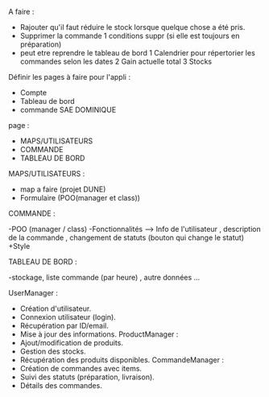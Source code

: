 A faire : 
- Rajouter qu'il faut réduire le stock lorsque quelque chose a été pris.
- Supprimer la commande
    1 conditions suppr (si elle est toujours en préparation)
- peut etre reprendre le tableau de bord
    1 Calendrier pour répertorier les commandes selon les dates
    2 Gain actuelle total
    3 Stocks


Définir les pages à faire pour l'appli :

- Compte
- Tableau de bord
- commande 
SAE DOMINIQUE 


page : 
- MAPS/UTILISATEURS
- COMMANDE 
- TABLEAU DE BORD


MAPS/UTILISATEURS : 

- map a faire (projet DUNE)
- Formulaire (POO(manager et class))

COMMANDE : 

-POO (manager / class)
-Fonctionnalités --> Info de l'utilisateur , description de la commande , changement de statuts (bouton qui change le statut)
+Style

TABLEAU DE BORD : 

-stockage, liste commande (par heure) , autre données ... 

UserManager :
- Création d'utilisateur.
- Connexion utilisateur (login).
- Récupération par ID/email.
- Mise à jour des informations.
ProductManager :
- Ajout/modification de produits.
- Gestion des stocks.
- Récupération des produits disponibles.
CommandeManager :
- Création de commandes avec items.
- Suivi des statuts (préparation, livraison).
- Détails des commandes.
